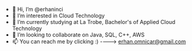 - 👋 Hi, I’m @erhaninci
- 👀 I’m interested in Cloud Technology
- 🌱 I’m currently studying at La Trobe, Bachelor's of Applied Cloud Technology
- 💞️ I’m looking to collaborate on Java, SQL, C++, AWS
- 📫 You can reach me by clicking :) ----> erhan.omnicar@gmail.com

<!---
erhaninci/erhaninci is a ✨ special ✨ repository because its `README.md` (this file) appears on your GitHub profile.
You can click the Preview link to take a look at your changes.
--->
